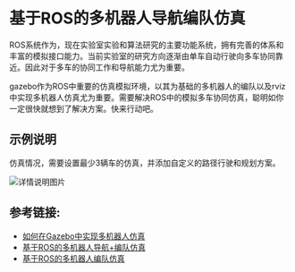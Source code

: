 # 基于ROS的多机器人导航编队仿真

ROS系统作为，现在实验室实验和算法研究的主要功能系统，拥有完善的体系和丰富的模拟接口能力。当前实验室的研究方向逐渐由单车自动行驶向多车协同靠近。因此对于多车的协同工作和导航能力尤为重要。

gazebo作为ROS中重要的仿真模拟环境，以其为基础的多机器人的编队以及rviz中实现多机器人仿真尤为重要。需要解决ROS中的模拟多车协同仿真，聪明如你一定很快就想到了解决方案。快来行动吧。


## 示例说明

仿真情况，需要设置最少3辆车的仿真，并添加自定义的路径行驶和规划方案。

![详情说明图片](https://www.guyuehome.com/wp-content/themes/gyh/editor-md/examples/uploads/20200626_68271.gif)

## 参考链接:

- [如何在Gazebo中实现多机器人仿真](https://www.guyuehome.com/4889)
- [基于ROS的多机器人导航+编队仿真](https://www.guyuehome.com/8915)
- [基于ROS的多机器人编队仿真](https://www.guyuehome.com/8907)